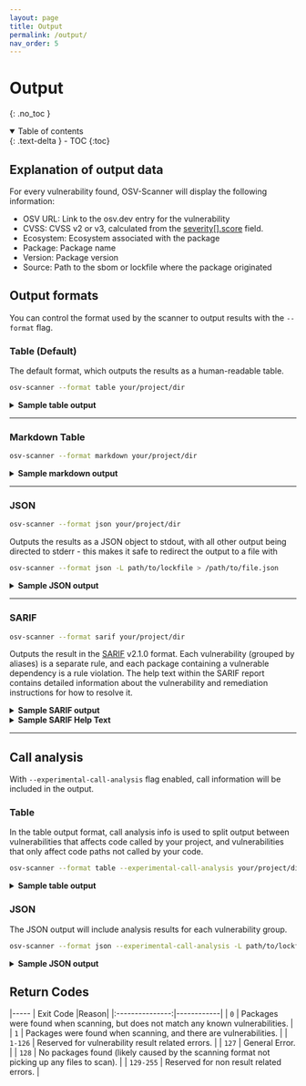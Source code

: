 ```yaml
---
layout: page
title: Output
permalink: /output/
nav_order: 5
---
```

# Output
{: .no_toc }

<details open markdown="block">
  <summary>
    Table of contents
  </summary>
  {: .text-delta }
- TOC
{:toc}
</details>

## Explanation of output data

For every vulnerability found, OSV-Scanner will display the following information:

- OSV URL: Link to the osv.dev entry for the vulnerability
- CVSS: CVSS v2 or v3, calculated from the [severity[].score](https://ossf.github.io/osv-schema/#severity-field) field.
- Ecosystem: Ecosystem associated with the package
- Package: Package name
- Version: Package version
- Source: Path to the sbom or lockfile where the package originated

## Output formats
You can control the format used by the scanner to output results with the `--format` flag.

### Table (Default)

The default format, which outputs the results as a human-readable table.

```bash
osv-scanner --format table your/project/dir
```

<details markdown="1">
<summary><b>Sample table output</b></summary>

```bash
╭─────────────────────────────────────┬──────┬───────────┬──────────────────────────┬─────────┬────────────────────╮
│ OSV URL                             │ CVSS │ ECOSYSTEM │  PACKAGE                 │ VERSION │ SOURCE             │
├─────────────────────────────────────┼──────┼───────────┼──────────────────────────┼─────────┼────────────────────┤
│ https://osv.dev/GHSA-c3h9-896r-86jm | 8.6  │ Go        │ github.com/gogo/protobuf │ 1.3.1   │ path/to/go.mod     │
│ https://osv.dev/GHSA-m5pq-gvj9-9vr8 | 7.5  │ crates.io │ regex                    │ 1.3.1   │ path/to/Cargo.lock │
╰─────────────────────────────────────┴──────┴───────────┴──────────────────────────┴─────────┴────────────────────╯
```
</details>

---

### Markdown Table

```bash
osv-scanner --format markdown your/project/dir
```

<details markdown="1">
<summary><b>Sample markdown output</b></summary>

**Raw output:**

```
| OSV URL | CVSS | Ecosystem | Package | Version | Source |
| --- | --- | --- | --- | --- | --- |
| https://osv.dev/GHSA-c3h9-896r-86jm<br/>https://osv.dev/GO-2021-0053 | 8.6 | Go | github.com/gogo/protobuf | 1.3.1 | ../scorecard-check-osv-e2e/go.mod |
| https://osv.dev/GHSA-m5pq-gvj9-9vr8<br/>https://osv.dev/RUSTSEC-2022-0013 | 7.5 | crates.io | regex | 1.5.1 | ../scorecard-check-osv-e2e/sub-rust-project/Cargo.lock |
```

**Rendered:**

| OSV URL | CVSS | Ecosystem | Package | Version | Source |
| --- | --- | --- | --- | --- | --- |
| https://osv.dev/GHSA-c3h9-896r-86jm<br/>https://osv.dev/GO-2021-0053 | 8.6 | Go | github.com/gogo/protobuf | 1.3.1 | ../scorecard-check-osv-e2e/go.mod |
| https://osv.dev/GHSA-m5pq-gvj9-9vr8<br/>https://osv.dev/RUSTSEC-2022-0013 | 7.5 | crates.io | regex | 1.5.1 | ../scorecard-check-osv-e2e/sub-rust-project/Cargo.lock |

</details>

---

### JSON

```bash
osv-scanner --format json your/project/dir
```

Outputs the results as a JSON object to stdout, with all other output being directed to stderr - this makes it safe to redirect the output to a file with
```bash
osv-scanner --format json -L path/to/lockfile > /path/to/file.json
```

<details markdown="1">
<summary><b>Sample JSON output</b></summary>

```json
{
  "results": [
    {
      "packageSource": {
        "path": "/absolute/path/to/go.mod",
        // One of: lockfile, sbom, git, docker
        "type": "lockfile"
      },
      "packages": [
        {
          "package": {
            "name": "github.com/gogo/protobuf",
            "version": "1.3.1",
            "ecosystem": "Go"
          },
          "vulnerabilities": [
            {
              "id": "GHSA-c3h9-896r-86jm",
              "aliases": [
                "CVE-2021-3121"
              ],
              // ... Full OSV
            },
            {
              "id": "GO-2021-0053",
              "aliases": [
                "CVE-2021-3121",
                "GHSA-c3h9-896r-86jm"
              ],
              // ... Full OSV
            }
          ],
          // Grouping based on aliases, if two vulnerability share the same alias, or alias each other,
          // they are considered the same vulnerability, and is grouped here under the id field.
          "groups": [
            {
              "ids": [
                "GHSA-c3h9-896r-86jm",
                "GO-2021-0053"
              ],
              // Call stack analysis is done using the `--experimental-call-analysis` flag
              // and result is matched against data provided by the advisory to check if
              // affected code is actually being executed.
              "experimentalAnalysis": {
                "GO-2021-0053": {
                  "called": false
                }
              }
            }
          ]
        }
      ]
    },
    {
      "packageSource": {
        "path": "/absolute/path/to/Cargo.lock",
        "type": "lockfile"
      },
      "packages": [
        {
          "package": {
            "name": "regex",
            "version": "1.5.1",
            "ecosystem": "crates.io"
          },
          "vulnerabilities": [
            {
              "id": "GHSA-m5pq-gvj9-9vr8",
              "aliases": [
                "CVE-2022-24713"
              ],
              // ... Full OSV
            },
            {
              "id": "RUSTSEC-2022-0013",
              "aliases": [
                "CVE-2022-24713"
              ],
              // ... Full OSV
            }
          ],
          "groups": [
            {
              "ids": [
                "GHSA-m5pq-gvj9-9vr8",
                "RUSTSEC-2022-0013"
              ]
            }
          ]
        }
      ]
    }
  ]
}
```

</details>


---

### SARIF

```bash
osv-scanner --format sarif your/project/dir
```

Outputs the result in the [SARIF](https://sarifweb.azurewebsites.net/) v2.1.0 format. Each vulnerability (grouped by aliases) is a separate rule, and each package containing a vulnerable dependency is a rule violation. The help text within the SARIF report contains detailed information about the vulnerability and remediation instructions for how to resolve it.

<details markdown="1">
<summary><b>Sample SARIF output</b></summary>

```json
{
  "version": "2.1.0",
  "$schema": "https://json.schemastore.org/sarif-2.1.0.json",
  "runs": [
    {
      "tool": {
        "driver": {
          "informationUri": "https://github.com/google/osv-scanner",
          "name": "osv-scanner",
          "rules": [
            {
              "id": "CVE-2022-24713",
              "shortDescription": {
                "text": "CVE-2022-24713: <advisory summary>"
              },
              "fullDescription": {
                "text": "<Full advisory details>...",
                "markdown": "<Full advisory details>..."
              },
              // Deprecated IDs field contains all alias IDs
              "deprecatedIds": [
                "CVE-2022-24713",
                "RUSTSEC-2022-0013",
                "GHSA-m5pq-gvj9-9vr8"
              ],
              "help": {
                "text": "<Markdown help text>...",
                "markdown": "<Markdown help text>..."
              }
            },
          ],
          "version": "1.4.1"
        }
      },
      "artifacts": [
        {
          "location": {
            "uri": "file:///path/to/sub-rust-project/Cargo.lock"
          },
          "length": -1
        }
      ],
      "results": [
        {
          "ruleId": "CVE-2022-24713",
          "ruleIndex": 0,
          "level": "warning",
          "message": {
            "text": "Package 'regex@1.5.1' is vulnerable to 'CVE-2022-24713' (also known as 'RUSTSEC-2022-0013', 'GHSA-m5pq-gvj9-9vr8')."
          },
          "locations": [
            {
              "physicalLocation": {
                "artifactLocation": {
                  "uri": "file:///path/to/sub-rust-project/Cargo.lock"
                }
              }
            }
          ]
        }
      ]
    }
  ]
}
```

</details>

<details markdown="1">
<summary><b>Sample SARIF Help Text</b></summary>


> **Your dependency is vulnerable to [CVE-2022-24713](https://osv.dev/list?q=CVE-2022-24713)**
> (Also published as:  [RUSTSEC-2022-0013](https://osv.dev/vulnerability/RUSTSEC-2022-0013),  [GHSA-m5pq-gvj9-9vr8](https://osv.dev/vulnerability/GHSA-m5pq-gvj9-9vr8), ).
>
> {:.no_toc}
> ## [RUSTSEC-2022-0013](https://osv.dev/vulnerability/RUSTSEC-2022-0013)
>
> <details>
> <summary>Details</summary>
>
> > Full advisory details...
>
> </details>
>
>
> {:.no_toc}
> ## [GHSA-m5pq-gvj9-9vr8](https://osv.dev/vulnerability/GHSA-m5pq-gvj9-9vr8)
>
> <details>
> <summary>Details</summary>
>
> > Full advisory details...
>
> </details>
>
>
> ---
>
> {:.no_toc}
> ### Affected Packages
>
> | Source | Package Name | Package Version |
> | --- | --- | --- |
> | lockfile:/path/to/rust-project/Cargo.lock | regex | 1.5.1 |
>
> {:.no_toc}
> ## Remediation
>
>
>
> To fix these vulnerabilities, update the vulnerabilities past the listed fixed versions below.
>
> {:.no_toc}
> ### Fixed Versions
>
> | Vulnerability ID | Package Name | Fixed Version |
> | --- | --- | --- |
> | GHSA-m5pq-gvj9-9vr8 | regex | 1.5.5 |
> | RUSTSEC-2022-0013 | regex | 1.5.5 |
>
>
> If you believe these vulnerabilities do not affect your code and wish to ignore them, add them to the ignore list in an
> `osv-scanner.toml` file located in the same directory as the lockfile containing the vulnerable dependency.
>
> See the format and more options in our documentation here: https://google.github.io/osv-scanner/configuration/
>
> Add or append these values to the following config files to ignore this vulnerability:
>
>
> `/path/to/rust-project/osv-scanner.toml`
> ```
> [[IgnoredVulns]]
> id = "CVE-2022-24713"
> reason = "Your reason for ignoring this vulnerability"
> ```

</details>

---

## Call analysis

With `--experimental-call-analysis` flag enabled, call information will be included in the output.

### Table

In the table output format, call analysis info is used to split output between vulnerabilities that
affects code called by your project, and vulnerabilities that only affect code paths not called by
your code.

```bash
osv-scanner --format table --experimental-call-analysis your/project/dir
```

<details markdown="1">
<summary><b>Sample table output</b></summary>

```bash
╭─────────────────────────────────────┬──────┬───────────┬─────────────────┬─────────┬────────────────────╮
│ OSV URL                             │ CVSS │ ECOSYSTEM │ PACKAGE         │ VERSION │ SOURCE             │
├─────────────────────────────────────┼──────┼───────────┼─────────────────┼─────────┼────────────────────┤
│ https://osv.dev/GHSA-qc84-gqf4-9926 │ 8.1  │ crates.io │ crossbeam-utils │ 0.6.6   │ path/to/Cargo.lock │
│ https://osv.dev/RUSTSEC-2022-0041   │      │           │                 │         │                    │
│ https://osv.dev/GHSA-43w2-9j62-hq99 │ 9.8  │ crates.io │ smallvec        │ 1.6.0   │ path/to/Cargo.lock │
│ https://osv.dev/RUSTSEC-2021-0003   │      │           │                 │         │                    │
├─────────────────────────────────────┼──────┼───────────┼─────────────────┼─────────┼────────────────────┤
│ Uncalled vulnerabilities            │      │           │                 │         │                    │
├─────────────────────────────────────┼──────┼───────────┼─────────────────┼─────────┼────────────────────┤
│ https://osv.dev/GHSA-xcf7-rvmh-g6q4 │      │ crates.io │ openssl         │ 0.10.52 │ path/to/Cargo.lock │
│ https://osv.dev/RUSTSEC-2023-0044   │      │           │                 │         │                    │
╰─────────────────────────────────────┴──────┴───────────┴─────────────────┴─────────┴────────────────────╯
```
</details>

### JSON

The JSON output will include analysis results for each vulnerability group.

```bash
osv-scanner --format json --experimental-call-analysis -L path/to/lockfile > /path/to/file.json
```

<details markdown="1">
<summary><b>Sample JSON output</b></summary>

```json
{
  "results": [
    {
      "source": {
        "path": "path/to/Cargo.lock",
        "type": "lockfile"
      },
      "packages": [
                {
          "package": {
            "name": "crossbeam-utils",
            "version": "0.6.6",
            "ecosystem": "crates.io"
          },
          "vulnerabilities": [
            {
              "id": "GHSA-qc84-gqf4-9926",
              "aliases": [
                "CVE-2022-23639"
              ]
              // ... Full OSV
            },
            {
              "id": "RUSTSEC-2022-0041",
              "aliases": [
                "GHSA-qc84-gqf4-9926",
                "CVE-2022-23639"
              ]
              // ... Full OSV
            }
          ],
          "groups": [
            {
              // This vuln has no function info, so no call analysis done
              "ids": [
                "GHSA-qc84-gqf4-9926",
                "RUSTSEC-2022-0041"
              ]
            }
          ]
        },
        {
          "package": {
            "name": "memoffset",
            "version": "0.5.6",
            "ecosystem": "crates.io"
          },
          "vulnerabilities": [
            {
              "id": "GHSA-wfg4-322g-9vqv"
              // ... Full OSV
            },
            {
              "id": "RUSTSEC-2023-0045",
              "aliases": [
                "GHSA-wfg4-322g-9vqv"
              ]
              // ... Full OSV
            }
          ],
          "groups": [
            {
              "ids": [
                "GHSA-wfg4-322g-9vqv",
                "RUSTSEC-2023-0045"
              ],
              // RUSTSEC-2023-0045 does have function info, call analysis is performed
              // the vulnerable function is not called
              "experimentalAnalysis": {
                "RUSTSEC-2023-0045": {
                  "called": false
                }
              }
            }
          ]
        },
        {
          "package": {
            "name": "smallvec",
            "version": "1.6.0",
            "ecosystem": "crates.io"
          },
          "vulnerabilities": [
            {
              "id": "GHSA-43w2-9j62-hq99",
              "aliases": [
                "CVE-2021-25900"
              ]
              // ... Full OSV
            },
            {
              "id": "RUSTSEC-2021-0003",
              "aliases": [
                "CVE-2021-25900",
                "GHSA-43w2-9j62-hq99"
              ]
              // ... Full OSV
            }
          ],
          "groups": [
            {
              "ids": [
                "GHSA-43w2-9j62-hq99",
                "RUSTSEC-2021-0003"
              ],
              // RUSTSEC-2021-0003 does have function info, call analysis is performed
              // the vulnerable function does get called.
              "experimentalAnalysis": {
                "RUSTSEC-2021-0003": {
                  "called": true
                }
              }
            }
          ]
        }
      ]
    }
  ]
}
```

</details>

## Return Codes

|-----
| Exit Code |Reason|
|:---------------:|------------|
| `0` | Packages were found when scanning, but does not match any known vulnerabilities. |
| `1` | Packages were found when scanning, and there are vulnerabilities. |
| `1-126` | Reserved for vulnerability result related errors. |
| `127` | General Error. |
| `128` | No packages found (likely caused by the scanning format not picking up any files to scan). |
| `129-255` | Reserved for non result related errors. |
